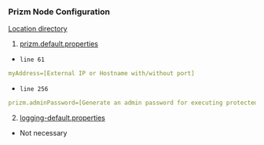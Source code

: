 ### Prizm Node Configuration
[Location directory](../../prizm_node/conf)

 1. [prizm.default.properties](../../prizm_node/conf/prizm.default.properties)
  - `line 61`
  ```yml
  myAddress=[External IP or Hostname with/without port]
  ```

  - `line 256`
  ```yml
  prizm.adminPassword=[Generate an admin password for executing protected API Requests]
  ```

 2. [logging-default.properties](.././prizm_node/conf/logging-default.properties)
  - Not necessary
